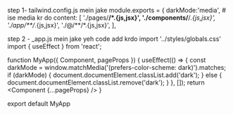 step 1- tailwind.config.js mein jake
module.exports = {
  darkMode:'media', # ise  media kr do 
  content: [
    './pages/**/*.{js,jsx}',
    './components/**/*.{js,jsx}',
    './app/**/*.{js,jsx}',
    './@/**/*.{js,jsx}',
  ],

step 2 -
_app.js mein jake yeh code add krdo 
 import '../styles/globals.css'
 import { useEffect } from 'react';

 function MyApp({ Component, pageProps }) {
  useEffect(() => {
    const darkMode = window.matchMedia('(prefers-color-scheme: dark)').matches;
    if (darkMode) {
      document.documentElement.classList.add('dark');
    } else {
      document.documentElement.classList.remove('dark');
    }
  }, []);
   return <Component {...pageProps} />
 }
 
 export default MyApp